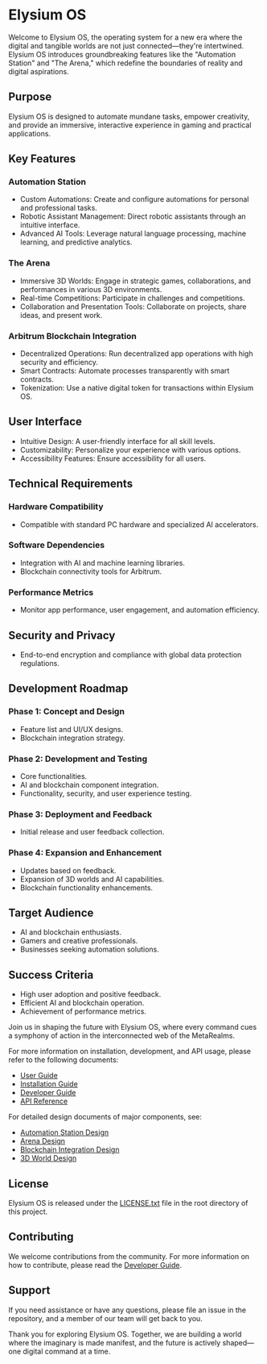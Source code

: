 # Elysium OS

Welcome to Elysium OS, the operating system for a new era where the digital and tangible worlds are not just connected—they're intertwined. Elysium OS introduces groundbreaking features like the "Automation Station" and "The Arena," which redefine the boundaries of reality and digital aspirations.

## Purpose

Elysium OS is designed to automate mundane tasks, empower creativity, and provide an immersive, interactive experience in gaming and practical applications.

## Key Features

### Automation Station
- Custom Automations: Create and configure automations for personal and professional tasks.
- Robotic Assistant Management: Direct robotic assistants through an intuitive interface.
- Advanced AI Tools: Leverage natural language processing, machine learning, and predictive analytics.

### The Arena
- Immersive 3D Worlds: Engage in strategic games, collaborations, and performances in various 3D environments.
- Real-time Competitions: Participate in challenges and competitions.
- Collaboration and Presentation Tools: Collaborate on projects, share ideas, and present work.

### Arbitrum Blockchain Integration
- Decentralized Operations: Run decentralized app operations with high security and efficiency.
- Smart Contracts: Automate processes transparently with smart contracts.
- Tokenization: Use a native digital token for transactions within Elysium OS.

## User Interface
- Intuitive Design: A user-friendly interface for all skill levels.
- Customizability: Personalize your experience with various options.
- Accessibility Features: Ensure accessibility for all users.

## Technical Requirements

### Hardware Compatibility
- Compatible with standard PC hardware and specialized AI accelerators.

### Software Dependencies
- Integration with AI and machine learning libraries.
- Blockchain connectivity tools for Arbitrum.

### Performance Metrics
- Monitor app performance, user engagement, and automation efficiency.

## Security and Privacy
- End-to-end encryption and compliance with global data protection regulations.

## Development Roadmap

### Phase 1: Concept and Design
- Feature list and UI/UX designs.
- Blockchain integration strategy.

### Phase 2: Development and Testing
- Core functionalities.
- AI and blockchain component integration.
- Functionality, security, and user experience testing.

### Phase 3: Deployment and Feedback
- Initial release and user feedback collection.

### Phase 4: Expansion and Enhancement
- Updates based on feedback.
- Expansion of 3D worlds and AI capabilities.
- Blockchain functionality enhancements.

## Target Audience
- AI and blockchain enthusiasts.
- Gamers and creative professionals.
- Businesses seeking automation solutions.

## Success Criteria
- High user adoption and positive feedback.
- Efficient AI and blockchain operation.
- Achievement of performance metrics.

Join us in shaping the future with Elysium OS, where every command cues a symphony of action in the interconnected web of the MetaRealms.

For more information on installation, development, and API usage, please refer to the following documents:
- [User Guide](docs/UserGuide.md)
- [Installation Guide](docs/InstallationGuide.md)
- [Developer Guide](docs/DeveloperGuide.md)
- [API Reference](docs/APIReference.md)

For detailed design documents of major components, see:
- [Automation Station Design](docs/DesignDocs/AutomationStationDesign.md)
- [Arena Design](docs/DesignDocs/ArenaDesign.md)
- [Blockchain Integration Design](docs/DesignDocs/BlockchainIntegrationDesign.md)
- [3D World Design](docs/DesignDocs/3DWorldDesign.md)

## License

Elysium OS is released under the [LICENSE.txt](LICENSE.txt) file in the root directory of this project.

## Contributing

We welcome contributions from the community. For more information on how to contribute, please read the [Developer Guide](docs/DeveloperGuide.md).

## Support

If you need assistance or have any questions, please file an issue in the repository, and a member of our team will get back to you.

Thank you for exploring Elysium OS. Together, we are building a world where the imaginary is made manifest, and the future is actively shaped—one digital command at a time.